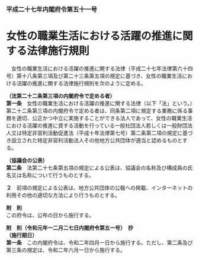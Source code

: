 ### 平成二十七年内閣府令第五十一号  
# 女性の職業生活における活躍の推進に関する法律施行規則  
　女性の職業生活における活躍の推進に関する法律（平成二十七年法律第六十四号）第十八条第三項及び第二十三条第五項の規定に基づき、女性の職業生活における活躍の推進に関する法律施行規則を次のように定める。  
  
**（法第二十二条第三項の内閣府令で定める者）**  
**第一条**　女性の職業生活における活躍の推進に関する法律（以下「法」という。）第二十二条第三項の内閣府令で定める者は、同条第二項に規定する業務に係る事務を適切、公正かつ中立に実施することができる法人であって、女性の職業生活における活躍の推進に資する活動を行っている一般社団法人若しくは一般財団法人又は特定非営利活動促進法（平成十年法律第七号）第二条第二項の規定に基づき設立された特定非営利活動法人その他地方公共団体が適当と認めるものとする。  
  
**（協議会の公表）**  
**第二条**　法第二十七条第五項の規定による公表は、協議会の名称及び構成員の氏名又は名称について行うものとする。  
  
**２**　前項の規定による公表は、地方公共団体の公報への掲載、インターネットの利用その他の適切な方法により行うものとする。  
  
**附　則**  
この府令は、公布の日から施行する。  
  
**附　則（令和元年一二月二七日内閣府令第五一号）　抄**  
**（施行期日）**  
**第一条**　この内閣府令は、令和二年四月一日から施行する。ただし、第二条及び第三条の規定は、令和二年六月一日から施行する。  
  

